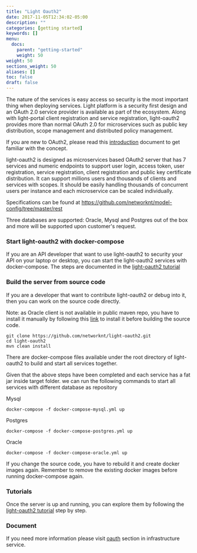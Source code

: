 ```yaml
---
title: "Light Oauth2"
date: 2017-11-05T12:34:02-05:00
description: ""
categories: [getting started]
keywords: []
menu:
  docs:
    parent: "getting-started"
    weight: 50
weight: 50
sections_weight: 50
aliases: []
toc: false
draft: false
---
```


The nature of the services is easy access so security is the most important thing when
deploying services. Light platform is a security first design and an OAuth 2.0 service
provider is available as part of the ecosystem. Along with light-portal client registration
and service registration, light-oauth2 provides more than normal OAuth 2.0 for microservices
such as public key distribution, scope management and distributed policy management.

If you are new to OAuth2, please read this [introduction][] document to get familiar 
with the concept. 

light-oauth2 is designed as microservices based OAuth2 server that has 7 services and 
numeric endpoints to support user login, access token, user registration, service registration, 
client registration and public key certificate distribution. It can support millions users 
and thousands of clients and services with scopes. It should be easily handling 
thousands of concurrent users per instance and each microservice can be scaled individually.

Specifications can be found at https://github.com/networknt/model-config/tree/master/rest

Three databases are supported: Oracle, Mysql and Postgres out of the box and more will be
supported upon customer's request.


### Start light-oauth2 with docker-compose

If you are an API developer that want to use light-oauth2 to security your API on your laptop
or desktop, you can start the light-oauth2 services with docker-compose. The steps are documented
in the [light-oauth2 tutorial][]


### Build the server from source code

If you are a developer that want to contribute light-oauth2 or debug into it, then you can work
on the source code directly. 

Note: as Oracle client is not available in public maven repo, you have to install it manually by
following this [link][] to install it before building the source code.

```
git clone https://github.com/networknt/light-oauth2.git
cd light-oauth2
mvn clean install
```

There are docker-compose files available under the root directory of light-oauth2 to build and 
start all services together. 

Given that the above steps have been completed and each service has a fat jar inside target folder.
we can run the following commands to start all services with different database as repository

Mysql

```
docker-compose -f docker-compose-mysql.yml up
```

Postgres

```
docker-compose -f docker-compose-postgres.yml up
```

Oracle

```
docker-compose -f docker-compose-oracle.yml up
```

If you change the source code, you have to rebuild it and create docker images again. Remember to
remove the existing docker images before running docker-compose again. 

### Tutorials

Once the server is up and running, you can explore them by following the [light-oauth2 tutorial][]
step by step. 

### Document

If you need more information please visit [oauth] section in infrastructure service. 


[introduction]: /service/oauth/introduction/
[link]: https://dimitrisli.wordpress.com/2012/08/09/maven-install-ojdbc6/
[light-oauth2 tutorial]: /tutorial/oauth/
[oauth]: /service/oauth/

